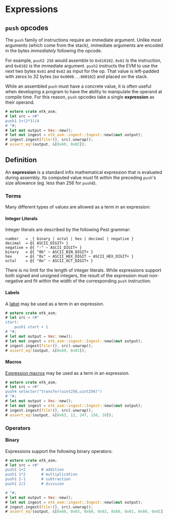# Expressions

## `push` opcodes

The `push` family of instructions require an immediate argument. Unlike most arguments (which come from the stack), immediate arguments are encoded in the bytes _immediately_ following the opcode.

For example, `push2 258` would assemble to `0x610102`. `0x61` is the instruction, and `0x0102` is the immediate argument. `push2` instructs the EVM to use the next two bytes `0x01` and `0x02` as input for the op. That value is left-padded with zeros to 32 bytes (so `0x0000...000102`) and placed on the stack.

While an assembled `push` must have a concrete value, it is often useful when developing a program to have the ability to manipulate the operand at compile time. For this reason, `push` opcodes take a single **expression** as their operand.

```rust
# extern crate etk_asm;
# let src = r#"
push1 1+(2*3)/4
# "#;
# let mut output = Vec::new();
# let mut ingest = etk_asm::ingest::Ingest::new(&mut output);
# ingest.ingest(file!(), src).unwrap();
# assert_eq!(output, &[0x60, 0x02]);
```

## Definition

An **expression** is a standard infix mathematical expression that is evaluated during assembly. Its computed value *must* fit within the preceding `push`'s size allowance (eg. less than 256 for `push8`). 

### Terms

Many different types of values are allowed as a term in an expression:

#### Integer Literals

Integer literals are described by the following Pest grammar:

```ignore
number   = _{ binary | octal | hex | decimal | negative }
decimal  = @{ ASCII_DIGIT+ }
negative = @{ "-" ~ ASCII_DIGIT+ }
binary   = @{ "0b" ~ ASCII_BIN_DIGIT+ }
hex      = @{ "0x" ~ ASCII_HEX_DIGIT ~ ASCII_HEX_DIGIT+ }
octal    = @{ "0o" ~ ASCII_OCT_DIGIT+ }
```

There is no limit for the length of integer literals. While expressions support
both signed and unsigned integers, the result of the expression must
non-negative and fit within the width of the corresponding `push` instruction.

#### Labels

A [label](ch03-labels.md) may be used as a term in an expression.

```rust
# extern crate etk_asm;
# let src = r#"
start:
    push1 start + 1
# "#;
# let mut output = Vec::new();
# let mut ingest = etk_asm::ingest::Ingest::new(&mut output);
# ingest.ingest(file!(), src).unwrap();
# assert_eq!(output, &[0x60, 0x01]);
```

#### Macros

[Expression macros](ch04-macros/ch02-expression.md) may be used as a term in an expression.

```rust
# extern crate etk_asm;
# let src = r#"
push4 selector("transfer(uint256,uint256)")
# "#;
# let mut output = Vec::new();
# let mut ingest = etk_asm::ingest::Ingest::new(&mut output);
# ingest.ingest(file!(), src).unwrap();
# assert_eq!(output, &[0x63, 12, 247, 158, 10]);
```

### Operators

#### Binary

Expressions support the following binary operators:

```rust
# extern crate etk_asm;
# let src = r#"
push1 1+2       # addition
push1 1*2       # multiplication
push1 2-1       # subtraction
push1 2/2       # division

# "#;
# let mut output = Vec::new();
# let mut ingest = etk_asm::ingest::Ingest::new(&mut output);
# ingest.ingest(file!(), src).unwrap();
# assert_eq!(output, &[0x60, 0x03, 0x60, 0x02, 0x60, 0x01, 0x60, 0x01]);
```
